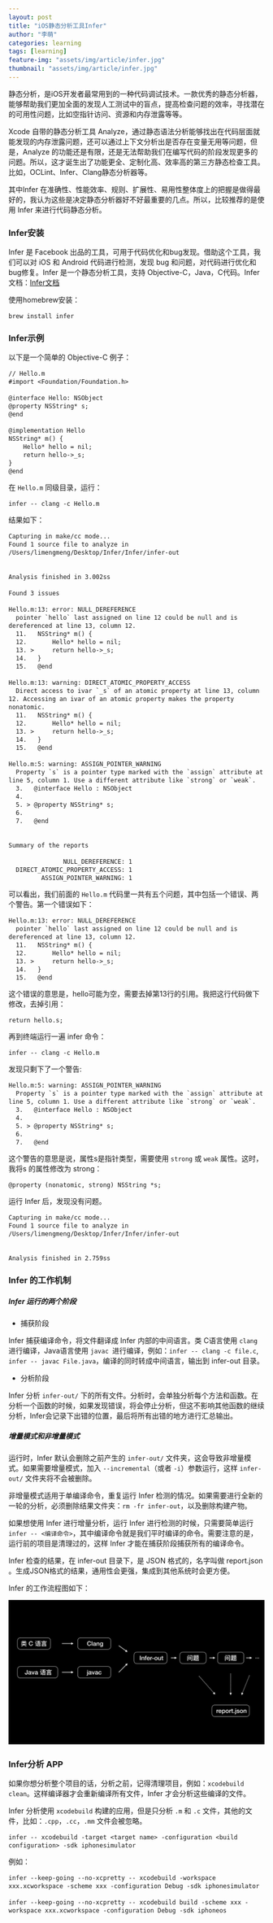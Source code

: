 ```yaml
---
layout: post
title: "iOS静态分析工具Infer"
author: "李萌"
categories: learning
tags: [learning]
feature-img: "assets/img/article/infer.jpg"
thumbnail: "assets/img/article/infer.jpg"
---
```


静态分析，是iOS开发者最常用到的一种代码调试技术。一款优秀的静态分析器，能够帮助我们更加全面的发现人工测试中的盲点，提高检查问题的效率，寻找潜在的可用性问题，比如空指针访问、资源和内存泄露等等。

Xcode 自带的静态分析工具 Analyze，通过静态语法分析能够找出在代码层面就能发现的内存泄露问题，还可以通过上下文分析出是否存在变量无用等问题，但是，Analyze 的功能还是有限，还是无法帮助我们在编写代码的阶段发现更多的问题。所以，这才诞生出了功能更全、定制化高、效率高的第三方静态检查工具。比如，OCLint、Infer、Clang静态分析器等。

其中Infer 在准确性、性能效率、规则、扩展性、易用性整体度上的把握是做得最好的，我认为这些是决定静态分析器好不好最重要的几点。所以，比较推荐的是使用 Infer 来进行代码静态分析。

### Infer安装

Infer 是 Facebook 出品的工具，可用于代码优化和bug发现。借助这个工具，我们可以对 iOS 和 Android 代码进行检测，发现 bug 和问题，对代码进行优化和bug修复。Infer 是一个静态分析工具，支持 Objective-C，Java，C代码。Infer文档：[Infer文档](https://infer.liaohuqiu.net/docs/getting-started.html)

使用homebrew安装：

```
brew install infer
```

### Infer示例

以下是一个简单的 Objective-C 例子：

```
// Hello.m
#import <Foundation/Foundation.h>

@interface Hello: NSObject
@property NSString* s;
@end

@implementation Hello
NSString* m() {
    Hello* hello = nil;
    return hello->_s;
}
@end
```

在 `Hello.m` 同级目录，运行：

```
infer -- clang -c Hello.m
```

结果如下：

```
Capturing in make/cc mode...
Found 1 source file to analyze in /Users/limengmeng/Desktop/Infer/Infer/infer-out


Analysis finished in 3.002ss

Found 3 issues

Hello.m:13: error: NULL_DEREFERENCE
  pointer `hello` last assigned on line 12 could be null and is dereferenced at line 13, column 12.
  11.   NSString* m() {
  12.       Hello* hello = nil;
  13. >     return hello->_s;
  14.   }
  15.   @end

Hello.m:13: warning: DIRECT_ATOMIC_PROPERTY_ACCESS
  Direct access to ivar `_s` of an atomic property at line 13, column 12. Accessing an ivar of an atomic property makes the property nonatomic.
  11.   NSString* m() {
  12.       Hello* hello = nil;
  13. >     return hello->_s;
  14.   }
  15.   @end

Hello.m:5: warning: ASSIGN_POINTER_WARNING
  Property `s` is a pointer type marked with the `assign` attribute at line 5, column 1. Use a different attribute like `strong` or `weak`.
  3.   @interface Hello : NSObject
  4.
  5. > @property NSString* s;
  6.
  7.   @end


Summary of the reports

               NULL_DEREFERENCE: 1
  DIRECT_ATOMIC_PROPERTY_ACCESS: 1
         ASSIGN_POINTER_WARNING: 1
```

可以看出，我们前面的 `Hello.m` 代码里一共有五个问题，其中包括一个错误、两个警告。第一个错误如下：

```
Hello.m:13: error: NULL_DEREFERENCE
  pointer `hello` last assigned on line 12 could be null and is dereferenced at line 13, column 12.
  11.   NSString* m() {
  12.       Hello* hello = nil;
  13. >     return hello->_s;
  14.   }
  15.   @end
```

这个错误的意思是，hello可能为空，需要去掉第13行的引用。我把这行代码做下修改，去掉引用：

```
return hello.s;
```

再到终端运行一遍 infer 命令：

```
infer -- clang -c Hello.m
```

发现只剩下了一个警告:

```
Hello.m:5: warning: ASSIGN_POINTER_WARNING
  Property `s` is a pointer type marked with the `assign` attribute at line 5, column 1. Use a different attribute like `strong` or `weak`.
  3.   @interface Hello : NSObject
  4.
  5. > @property NSString* s;
  6.
  7.   @end
```

这个警告的意思是说，属性s是指针类型，需要使用 `strong` 或 `weak` 属性。这时，我将s 的属性修改为 strong：

```
@property (nonatomic, strong) NSString *s;
```

运行 Infer 后，发现没有问题。

```
Capturing in make/cc mode...
Found 1 source file to analyze in /Users/limengmeng/Desktop/Infer/Infer/infer-out


Analysis finished in 2.759ss
```

### Infer 的工作机制

##### Infer 运行的两个阶段

- 捕获阶段

Infer 捕获编译命令，将文件翻译成 Infer 内部的中间语言。类 C语言使用 `clang` 进行编译，Java语言使用 `javac `进行编译，例如：`infer -- clang -c file.c`, `infer -- javac File.java`，编译的同时转成中间语言，输出到 infer-out 目录。
- 分析阶段

Infer 分析 `infer-out/` 下的所有文件。分析时，会单独分析每个方法和函数。在分析一个函数的时候，如果发现错误，将会停止分析，但这不影响其他函数的继续分析，Infer会记录下出错的位置，最后将所有出错的地方进行汇总输出。

##### 增量模式和非增量模式

运行时，Infer 默认会删除之前产生的 `infer-out/` 文件夹，这会导致非增量模式。如果需要增量模式，加入 `--incremental`（或者 `-i`）参数运行，这样 `infer-out/` 文件夹将不会被删除。

非增量模式适用于单编译命令，重复运行 Infer 检测的情况。如果需要进行全新的一轮的分析，必须删除结果文件夹：`rm -fr infer-out`，以及删除构建产物。

如果想使用 Infer 进行增量分析，运行 Infer 进行检测的时候，只需要简单运行 `infer -- <编译命令>`，其中编译命令就是我们平时编译的命令。需要注意的是，运行前的项目是清理过的，这样 Infer 才能在捕获阶段捕获所有的编译命令。

Infer 检查的结果，在 infer-out 目录下，是 JSON 格式的，名字叫做 report.json 。生成JSON格式的结果，通用性会更强，集成到其他系统时会更方便。

Infer 的工作流程图如下：

![infer-process.png](https://raw.githubusercontent.com/limeng99/limeng99.github.io/master/assets/img/screenshots/infer-process.png)

### Infer分析 APP 

如果你想分析整个项目的话，分析之前，记得清理项目，例如：`xcodebuild clean`。这样编译器才会重新编译所有文件，Infer 才会分析这些编译的文件。

Infer 分析使用 `xcodebuild` 构建的应用，但是只分析 `.m` 和 `.c` 文件，其他的文件，比如：`.cpp`，`.cc`，`.mm` 文件会被忽略。

```
infer -- xcodebuild -target <target name> -configuration <build configuration> -sdk iphonesimulator
```

例如：

```
infer --keep-going --no-xcpretty -- xcodebuild -workspace xxx.xcworkspace -scheme xxx -configuration Debug -sdk iphonesimulator

infer --keep-going --no-xcpretty -- xcodebuild build -scheme xxx -workspace xxx.xcworkspace -configuration Debug -sdk iphoneos
```

